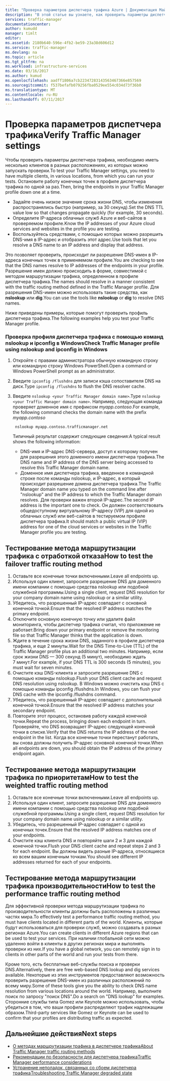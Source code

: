 ```yaml
---
title: "Проверка параметров диспетчера трафика Azure | Документация Майкрософт"
description: "В этой статье вы узнаете, как проверить параметры диспетчера трафика."
services: traffic-manager
documentationcenter: 
author: kumudd
manager: timlt
editor: 
ms.assetid: 2180b640-596e-4fb2-be59-23a38d606d12
ms.service: traffic-manager
ms.devlang: na
ms.topic: article
ms.tgt_pltfrm: na
ms.workload: infrastructure-services
ms.date: 03/16/2017
ms.author: kumud
ms.openlocfilehash: aadff1806a7cb22347283143563467366e857569
ms.sourcegitcommit: f537befafb079256fba0529ee554c034d73f36b0
ms.translationtype: MT
ms.contentlocale: ru-RU
ms.lasthandoff: 07/11/2017
---
```

# <a name="verify-traffic-manager-settings"></a><span data-ttu-id="085f3-103">Проверка параметров диспетчера трафика</span><span class="sxs-lookup"><span data-stu-id="085f3-103">Verify Traffic Manager settings</span></span>

<span data-ttu-id="085f3-104">Чтобы проверить параметры диспетчера трафика, необходимо иметь несколько клиентов в разных расположениях, из которых можно запускать проверки.</span><span class="sxs-lookup"><span data-stu-id="085f3-104">To test your Traffic Manager settings, you need to have multiple clients, in various locations, from which you can run your tests.</span></span> <span data-ttu-id="085f3-105">Остановите работу конечных точек в профиле диспетчера трафика по одной за раз.</span><span class="sxs-lookup"><span data-stu-id="085f3-105">Then, bring the endpoints in your Traffic Manager profile down one at a time.</span></span>

* <span data-ttu-id="085f3-106">Задайте очень низкое значение срока жизни DNS, чтобы изменения распространялись быстро (например, за 30 секунд).</span><span class="sxs-lookup"><span data-stu-id="085f3-106">Set the DNS TTL value low so that changes propagate quickly (for example, 30 seconds).</span></span>
* <span data-ttu-id="085f3-107">Определите IP-адреса облачных служб Azure и веб-сайтов в проверяемом профиле.</span><span class="sxs-lookup"><span data-stu-id="085f3-107">Know the IP addresses of your Azure cloud services and websites in the profile you are testing.</span></span>
* <span data-ttu-id="085f3-108">Воспользуйтесь средствами, с помощью которых можно разрешить DNS-имя в IP-адрес и отобразить этот адрес.</span><span class="sxs-lookup"><span data-stu-id="085f3-108">Use tools that let you resolve a DNS name to an IP address and display that address.</span></span>

<span data-ttu-id="085f3-109">Это позволяет проверить, происходит ли разрешение DNS-имен в IP-адреса конечных точек в применяемом профиле.</span><span class="sxs-lookup"><span data-stu-id="085f3-109">You are checking to see that the DNS names resolve to IP addresses of the endpoints in your profile.</span></span> <span data-ttu-id="085f3-110">Разрешение имен должно происходить в форме, совместимой с методом маршрутизации трафика, определенном в профиле диспетчера трафика.</span><span class="sxs-lookup"><span data-stu-id="085f3-110">The names should resolve in a manner consistent with the traffic routing method defined in the Traffic Manager profile.</span></span> <span data-ttu-id="085f3-111">Для разрешения DNS-имен можно использовать такие средства, как **nslookup** или **dig**.</span><span class="sxs-lookup"><span data-stu-id="085f3-111">You can use the tools like **nslookup** or **dig** to resolve DNS names.</span></span>

<span data-ttu-id="085f3-112">Ниже приведены примеры, которые помогут проверить профиль диспетчера трафика.</span><span class="sxs-lookup"><span data-stu-id="085f3-112">The following examples help you test your Traffic Manager profile.</span></span>

### <a name="check-traffic-manager-profile-using-nslookup-and-ipconfig-in-windows"></a><span data-ttu-id="085f3-113">Проверка профиля диспетчера трафика с помощью команд nslookup и ipconfig в Windows</span><span class="sxs-lookup"><span data-stu-id="085f3-113">Check Traffic Manager profile using nslookup and ipconfig in Windows</span></span>

1. <span data-ttu-id="085f3-114">Откройте с правами администратора обычную командную строку или командную строку Windows PowerShell.</span><span class="sxs-lookup"><span data-stu-id="085f3-114">Open a command or Windows PowerShell prompt as an administrator.</span></span>
2. <span data-ttu-id="085f3-115">Введите `ipconfig /flushdns` для записи кэша сопоставителя DNS на диск.</span><span class="sxs-lookup"><span data-stu-id="085f3-115">Type `ipconfig /flushdns` to flush the DNS resolver cache.</span></span>
3. <span data-ttu-id="085f3-116">Введите `nslookup <your Traffic Manager domain name>`.</span><span class="sxs-lookup"><span data-stu-id="085f3-116">Type `nslookup <your Traffic Manager domain name>`.</span></span> <span data-ttu-id="085f3-117">Например, следующая команда проверяет доменное имя с префиксом *myapp.contoso*.</span><span class="sxs-lookup"><span data-stu-id="085f3-117">For example, the following command checks the domain name with the prefix *myapp.contoso*</span></span>

        nslookup myapp.contoso.trafficmanager.net

    <span data-ttu-id="085f3-118">Типичный результат содержит следующие сведения:</span><span class="sxs-lookup"><span data-stu-id="085f3-118">A typical result shows the following information:</span></span>

    + <span data-ttu-id="085f3-119">DNS-имя и IP-адрес DNS-сервера, доступ к которому получен для разрешения этого доменного имени диспетчера трафика.</span><span class="sxs-lookup"><span data-stu-id="085f3-119">The DNS name and IP address of the DNS server being accessed to resolve this Traffic Manager domain name.</span></span>
    + <span data-ttu-id="085f3-120">Доменное имя диспетчера трафика, введенное в командной строке после команды nslookup, и IP-адрес, в который происходит разрешение домена диспетчера трафика.</span><span class="sxs-lookup"><span data-stu-id="085f3-120">The Traffic Manager domain name you typed on the command line after "nslookup" and the IP address to which the Traffic Manager domain resolves.</span></span> <span data-ttu-id="085f3-121">Для проверки важен второй IP-адрес.</span><span class="sxs-lookup"><span data-stu-id="085f3-121">The second IP address is the important one to check.</span></span> <span data-ttu-id="085f3-122">Он должен соответствовать общедоступному виртуальному IP-адресу (VIP) для одной из облачных служб или веб-сайтов в тестируемом профиле диспетчера трафика.</span><span class="sxs-lookup"><span data-stu-id="085f3-122">It should match a public virtual IP (VIP) address for one of the cloud services or websites in the Traffic Manager profile you are testing.</span></span>

## <a name="how-to-test-the-failover-traffic-routing-method"></a><span data-ttu-id="085f3-123">Тестирование метода маршрутизации трафика с отработкой отказа</span><span class="sxs-lookup"><span data-stu-id="085f3-123">How to test the failover traffic routing method</span></span>

1. <span data-ttu-id="085f3-124">Оставьте все конечные точки включенными.</span><span class="sxs-lookup"><span data-stu-id="085f3-124">Leave all endpoints up.</span></span>
2. <span data-ttu-id="085f3-125">Используя один клиент, запросите разрешение DNS для доменного имени компании с помощью средства nslookup или подобной служебной программы.</span><span class="sxs-lookup"><span data-stu-id="085f3-125">Using a single client, request DNS resolution for your company domain name using nslookup or a similar utility.</span></span>
3. <span data-ttu-id="085f3-126">Убедитесь, что разрешенный IP-адрес совпадает с основной конечной точкой.</span><span class="sxs-lookup"><span data-stu-id="085f3-126">Ensure that the resolved IP address matches the primary endpoint.</span></span>
4. <span data-ttu-id="085f3-127">Отключите основную конечную точку или удалите файл мониторинга, чтобы диспетчер трафика считал, что приложение не работает.</span><span class="sxs-lookup"><span data-stu-id="085f3-127">Bring down your primary endpoint or remove the monitoring file so that Traffic Manager thinks that the application is down.</span></span>
5. <span data-ttu-id="085f3-128">Ждите в течение срока жизни DNS, заданного в профиле диспетчера трафика, и еще 2 минуты.</span><span class="sxs-lookup"><span data-stu-id="085f3-128">Wait for the DNS Time-to-Live (TTL) of the Traffic Manager profile plus an additional two minutes.</span></span> <span data-ttu-id="085f3-129">Например, если срок жизни DNS — 300 секунд (5 минут), необходимо ждать 7 минут.</span><span class="sxs-lookup"><span data-stu-id="085f3-129">For example, if your DNS TTL is 300 seconds (5 minutes), you must wait for seven minutes.</span></span>
6. <span data-ttu-id="085f3-130">Очистите кэш DNS-клиента и запросите разрешение DNS с помощью команды nslookup.</span><span class="sxs-lookup"><span data-stu-id="085f3-130">Flush your DNS client cache and request DNS resolution using nslookup.</span></span> <span data-ttu-id="085f3-131">В Windows можно очистить кэш DNS с помощью команды ipconfig /flushdns.</span><span class="sxs-lookup"><span data-stu-id="085f3-131">In Windows, you can flush your DNS cache with the ipconfig /flushdns command.</span></span>
7. <span data-ttu-id="085f3-132">Убедитесь, что разрешенный IP-адрес совпадает с дополнительной конечной точкой.</span><span class="sxs-lookup"><span data-stu-id="085f3-132">Ensure that the resolved IP address matches your secondary endpoint.</span></span>
8. <span data-ttu-id="085f3-133">Повторите этот процесс, остановив работу каждой конечной точки.</span><span class="sxs-lookup"><span data-stu-id="085f3-133">Repeat the process, bringing down each endpoint in turn.</span></span> <span data-ttu-id="085f3-134">Проверяйте, что DNS возвращает IP-адрес следующей конечной точки в списке.</span><span class="sxs-lookup"><span data-stu-id="085f3-134">Verify that the DNS returns the IP address of the next endpoint in the list.</span></span> <span data-ttu-id="085f3-135">Когда все конечные точки перестанут работать, вы снова должны получить IP-адрес основной конечной точки.</span><span class="sxs-lookup"><span data-stu-id="085f3-135">When all endpoints are down, you should obtain the IP address of the primary endpoint again.</span></span>

## <a name="how-to-test-the-weighted-traffic-routing-method"></a><span data-ttu-id="085f3-136">Тестирование метода маршрутизации трафика по приоритетам</span><span class="sxs-lookup"><span data-stu-id="085f3-136">How to test the weighted traffic routing method</span></span>

1. <span data-ttu-id="085f3-137">Оставьте все конечные точки включенными.</span><span class="sxs-lookup"><span data-stu-id="085f3-137">Leave all endpoints up.</span></span>
2. <span data-ttu-id="085f3-138">Используя один клиент, запросите разрешение DNS для доменного имени компании с помощью средства nslookup или подобной служебной программы.</span><span class="sxs-lookup"><span data-stu-id="085f3-138">Using a single client, request DNS resolution for your company domain name using nslookup or a similar utility.</span></span>
3. <span data-ttu-id="085f3-139">Убедитесь, что разрешенный IP-адрес совпадает с одной из конечных точек.</span><span class="sxs-lookup"><span data-stu-id="085f3-139">Ensure that the resolved IP address matches one of your endpoints.</span></span>
4. <span data-ttu-id="085f3-140">Очистите кэш клиента DNS и повторяйте шаги 2 и 3 для каждой конечной точки.</span><span class="sxs-lookup"><span data-stu-id="085f3-140">Flush your DNS client cache and repeat steps 2 and 3 for each endpoint.</span></span> <span data-ttu-id="085f3-141">Вы должны видеть разные IP-адреса, относящиеся ко всем вашим конечным точкам.</span><span class="sxs-lookup"><span data-stu-id="085f3-141">You should see different IP addresses returned for each of your endpoints.</span></span>

## <a name="how-to-test-the-performance-traffic-routing-method"></a><span data-ttu-id="085f3-142">Тестирование метода маршрутизации трафика производительности</span><span class="sxs-lookup"><span data-stu-id="085f3-142">How to test the performance traffic routing method</span></span>

<span data-ttu-id="085f3-143">Для эффективной проверки метода маршрутизации трафика по производительности клиенты должны быть расположены в различных частях мира.</span><span class="sxs-lookup"><span data-stu-id="085f3-143">To effectively test a performance traffic routing method, you must have clients located in different parts of the world.</span></span> <span data-ttu-id="085f3-144">Клиенты, которые будут использоваться для проверки служб, можно создавать в разных регионах Azure.</span><span class="sxs-lookup"><span data-stu-id="085f3-144">You can create clients in different Azure regions that can be used to test your services.</span></span> <span data-ttu-id="085f3-145">При наличии глобальной сети можно удаленно войти в клиенты в других регионах мира и выполнять проверки из них.</span><span class="sxs-lookup"><span data-stu-id="085f3-145">If you have a global network, you can remotely sign in to clients in other parts of the world and run your tests from there.</span></span>

<span data-ttu-id="085f3-146">Кроме того, есть бесплатные веб-службы поиска и проверки DNS.</span><span class="sxs-lookup"><span data-stu-id="085f3-146">Alternatively, there are free web-based DNS lookup and dig services available.</span></span> <span data-ttu-id="085f3-147">Некоторые из этих инструментов предоставляют возможность проверить разрешение DNS-имен из различных расположений по всему миру.</span><span class="sxs-lookup"><span data-stu-id="085f3-147">Some of these tools give you the ability to check DNS name resolution from various locations around the world.</span></span> <span data-ttu-id="085f3-148">Например, выполните поиск по запросу "поиск DNS".</span><span class="sxs-lookup"><span data-stu-id="085f3-148">Do a search on "DNS lookup" for examples.</span></span> <span data-ttu-id="085f3-149">Сторонние службы типа Gomez или Keynote можно использовать, чтобы убедиться в том, что ваши профили распределяют трафик надлежащим образом.</span><span class="sxs-lookup"><span data-stu-id="085f3-149">Third-party services like Gomez or Keynote can be used to confirm that your profiles are distributing traffic as expected.</span></span>

## <a name="next-steps"></a><span data-ttu-id="085f3-150">Дальнейшие действия</span><span class="sxs-lookup"><span data-stu-id="085f3-150">Next steps</span></span>

* [<span data-ttu-id="085f3-151">О методах маршрутизации трафика в диспетчере трафика</span><span class="sxs-lookup"><span data-stu-id="085f3-151">About Traffic Manager traffic routing methods</span></span>](traffic-manager-routing-methods.md)
* [<span data-ttu-id="085f3-152">Рекомендации по безопасности для диспетчера трафика</span><span class="sxs-lookup"><span data-stu-id="085f3-152">Traffic Manager performance considerations</span></span>](traffic-manager-performance-considerations.md)
* [<span data-ttu-id="085f3-153">Устранение неполадок, связанных со сбоем диспетчера трафика</span><span class="sxs-lookup"><span data-stu-id="085f3-153">Troubleshooting Traffic Manager degraded state</span></span>](traffic-manager-troubleshooting-degraded.md)
